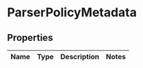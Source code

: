 # ParserPolicyMetadata

## Properties
Name | Type | Description | Notes
------------ | ------------- | ------------- | -------------
